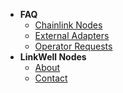 <!--
* **Chainlink Network Support**
  * [ Jobs / Pricing](./README.md "Supported Chainlink networks, jobs, and job costs")
-->
* **FAQ**
  * [Chainlink Nodes](./FAQ/Chainlink-Nodes.md "Frequently Asked Chainlink Node Discord Questions")
  * [External Adapters](./FAQ/External-Adapters.md "Frequently Asked External Adapter Discord Questions")
  * [Operator Requests](./FAQ/Operator-Requests.md "Frequently Asked Operator Requests Discord Questions")
* **LinkWell Nodes**
  * [About](./guides/About.md "About LinkWell Nodes")
  * [Contact](https://linkwellnodes.io/contact "Contact LinkWell Nodes")


<!-- * Getting Started
  * [Overview](./README.md)
  * [Step 1: AWS Account Setup](./guides/AWS-Account-Setup.md "Setting up your AWS account")
  * [Step 2: Deploy the Admin Stack](./guides/Admin-Template.md "Deploying the AWS Cloudformation admin template")
  * [Step 3: Deploy your first chain](./guides/Chainlink-Template.md "Deploying the AWS Cloudformation Chainlink templates")
* Operations
  * [Blockchain Nodes](./guides/Full-Nodes.md "Documentation For Operating Full Nodes")
  * [Chainlink Nodes](./guides/Chainlink-Template.md "Documentation For Operating Chainlink Nodes")
  * [External Adapters](./guides/External-Adapters.md "Documentation For Operating Chainlink External Adapters")
* Monitoring Tools
  * [Cloudwatch](./guides/Cloudwatch-Monitoring.md "Monitoring and Alerting With AWS Cloudwatch and SNS")
  * [Splunk](./guides/Splunk.md "Advanced Monitoring Alerting and Analytics For Chainlink Node Infrastructure")
* Client Requests
  * [Direct Requests](./guides/Serving-Direct-Request-Jobs.md "Serving Direct Request Jobs")
  * [External Adapters](./guides/Deploying-External-Adapters.md "Deploying an External Adapter")
* Miscellaneous
  * [Logging](./guides/Logging-Fluentd.md "Logging via Fluentd")
  * [Container Metrics](./guides/Docker-Metrics.md "Container Metrics")
  * [Host Metrics](./guides/Host-Metrics.md "Host Metrics")
  * [Web3 Failover Proxy](./guides/Caddy-Reverse-Proxy.md "Web3 Failover via Caddy Reverse Proxy")
  * [Push Notifications](./guides/Pushover-Setup.md "Receiving Push Notifications via the Pushover app")
* Backup and Recovery
  * [Chainlink Keys](./guides/Backup-Restore-Chainlink-Keys.md "Backing Up and Restoring Chainlink Keys")
  * [Chainlink Database](./guides/Backup-Restore-Chainlink-Database.md "Backing Up and Restoring Chainlink Database")
  * [Blockchain Data](./guides/Backup-Restore-Blockchain-Full-Node.md "Backing Up and Restoring Your Blockchain Full Node")
* LinkWell Nodes
  * [About](./guides/About.md "About LinkWell Nodes")
  * [Contact](./guides/Contact.md "Contact LinkWell Nodes") -->
